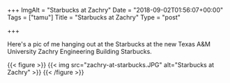 +++
ImgAlt = "Starbucks at Zachry"
Date = "2018-09-02T01:56:07+00:00"
Tags = ["tamu"]
Title = "Starbucks at Zachry"
Type = "post"

+++

Here's a pic of me hanging out at the Starbucks at the new Texas A&M University
Zachry Engineering Building Starbucks.

{{< figure >}}
{{< img src="zachry-at-starbucks.JPG" alt="Starbucks at Zachry" >}}
{{< /figure >}}
